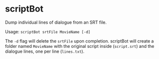 # scriptBot
Dump individual lines of dialogue from an SRT file.

Usage: `scriptBot srtFile MovieName [-d]`

The `-d` flag will delete the `srtFile` upon completion. scriptBot will create a folder named `MovieName` with the original script inside (`script.srt`) and the dialogue lines, one per line (`lines.txt`).
